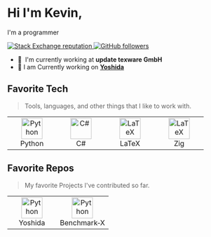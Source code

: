 <!--- Markdown starts here --->

# Hi I'm Kevin,

I'm a programmer 

<p align="left">
  <a href="https://stackoverflow.com/users/13156707">
    <img alt="Stack Exchange reputation" src="https://img.shields.io/stackexchange/stackoverflow/r/13156707?color=orange&label=reputation&logo=stackoverflow">
  </a>
  <a href="https://github.com/XOYZ69?tab=followers">
    <img alt="GitHub followers" src="https://img.shields.io/github/followers/XOYZ69?color=green&logo=github">
  </a>
</p>

- :office: &nbsp;I'm currently working at **update texware GmbH**
- :wrench: I am Currently working on **[Yoshida](https://github.com/XOYZ69/Yoshida)**

<h2 align="left" id="XOYZ69-tech">Favorite Tech</h2>

> Tools, languages, and other things that I like to work with.

<table>
  <tr>
    <td align="center" width="96">
      <a href="#XOYZ69-tech">
        <img src="https://github.com/abrahamcalf/programming-languages-logos/blob/master/src/python/python.svg?raw=true" width="48" height="48" alt="Python" />
      </a>
      <br>Python
    </td>
    <td align="center" width="96">
      <a href="#XOYZ69-tech">
        <img src="https://github.com/abrahamcalf/programming-languages-logos/blob/master/src/csharp/csharp.svg?raw=true" width="48" height="48" alt="C#" />
      </a>
      <br>C#
    </td>
    <td align="center" width="96">
      <a href="#XOYZ69-tech">
        <img src="https://github.com/simple-icons/simple-icons/blob/develop/icons/latex.svg?raw=true" width="48" height="48" alt="LaTeX" />
      </a>
      <br>LaTeX
    </td>
    <td align="center" width="96">
      <a href="#XOYZ69-tech">
        <img src="https://cdn.jsdelivr.net/gh/devicons/devicon/icons/zig/zig-original.svg" width="48" height="48" alt="LaTeX" />
      </a>
      <br>Zig
    </td>
  </tr>
</table>

<h2 align="left" id="top_repos">Favorite Repos</h2>

> My favorite Projects I've contributed so far.

<table>
  <tr>
    <td align="center" width="96">
      <a href="https://github.com/XOYZ69/Yoshida">
        <img src="https://github.com/simple-icons/simple-icons/blob/develop/icons/github.svg?raw=true" width="48" height="48" alt="Python" />
      </a>
      <br>Yoshida
    </td>
    <td align="center" width="96">
      <a href="https://github.com/XOYZ69/Benchmark-X">
        <img src="https://cdn.icon-icons.com/icons2/41/PNG/128/SpeedTest_speedometer_6974.png" width="48" height="48" alt="Python" />
      </a>
      <br>Benchmark&#x2011;X
    </td>
  </tr>
</table>
